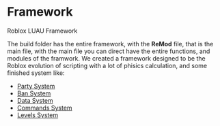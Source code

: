 # Framework
Roblox LUAU Framework

The build folder has the entire framework, with the <strong>ReMod</strong> file, that is the main file, with the main file you can direct have the entire functions, and modules of the framwork.
We created a framework designed to be the Roblox evolution of scripting with a lot of phisics calculation, and some finished system like:
- [Party System](https://github.com/sincegit/remod/blob/master/build/functions/partySystem.lua)
- [Ban System](https://github.com/sincegit/remod/blob/master/build/functions/banSystem.lua)
- [Data System](https://github.com/sincegit/remod/blob/master/build/functions/dataSystem.lua)
- [Commands System](https://github.com/sincegit/remod/blob/master/build/functions/cmdSystem.lua)
- [Levels System](https://github.com/sincegit/remod/blob/master/build/functions/levelSystem.lua)
